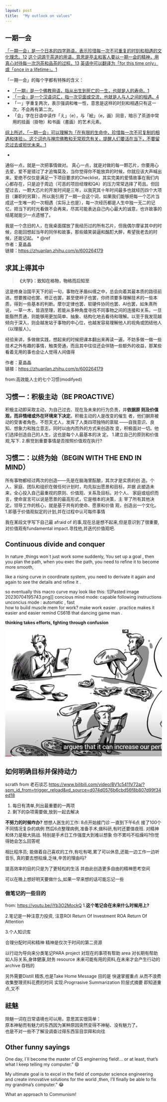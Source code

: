 ```yaml
---
layout: post
title:  "My outlook on values"
---
```


## 一期一会
[「一期一会」是一个日本的四字熟语，表示珍惜每一次不可重复的时刻和相遇的文化理念。](https://en.wikipedia.org/wiki/Ichi-go_ichi-e)[1](https://en.wikipedia.org/wiki/Ichi-go_ichi-e)[2](https://www.japandict.com/%E4%B8%80%E6%9C%9F%E4%B8%80%E4%BC%9A) [这个词源于茶道的用语，意思是亭主和客人要以一期一会的精神，用真心对待每一次泡茶和品茶的过程。](https://en.wikipedia.org/wiki/Ichi-go_ichi-e)[1](https://en.wikipedia.org/wiki/Ichi-go_ichi-e)[3](https://english.stackexchange.com/questions/248721/is-there-english-counterpart-to-japanese-proverb-%E4%B8%80%E6%9C%9F%E4%B8%80%E4%BC%9A-meaning-cherish-once) [英语中可以翻译为「for this time only」或「once in a lifetime」。](https://en.wikipedia.org/wiki/Ichi-go_ichi-e)[1](https://en.wikipedia.org/wiki/Ichi-go_ichi-e)

「一期一会」的每个字都有特殊的含义：

- [「一期」是一个佛教用语，指从出生到死亡的一生，也就是人的寿命。](https://en.wikipedia.org/wiki/Ichi-go_ichi-e)[1](https://en.wikipedia.org/wiki/Ichi-go_ichi-e)
- [「一会」是一个汉语词汇，指一次见面或交流，也就是人与人之间的相遇。](https://www.italki.com/en/post/question-35833)[4](https://www.italki.com/en/post/question-35833)
- 「一」字重复两次，表示强调和唯一性，意思是这样的时刻和相遇只有这一次，不会再有第二次。
- 「会」字在日语中读作「え」（e），与「絵」（e，画）同音，暗示了茶道中常用的挂画（掛物）和书画（書画）的艺术元素。

[综上所述，「一期一会」可以理解为「在有限的生命中，珍惜每一次不可复制的相遇和体验」。这个词也与禅宗佛教和无常观念有关，提醒人们要活在当下，不要留恋过去或担忧未来。](https://en.wikipedia.org/wiki/Ichi-go_ichi-e)[1](https://en.wikipedia.org/wiki/Ichi-go_ichi-e)

*
通俗一点，就是一次把事情做对。
真心一点，就是对做的每一颗芯片，你要用心去爱，爱不是错过了才追悔莫及，当你觉得你不能放弃的时候，你就应该大声喊出来。爱绝不仅仅是满足一下项目要求的Checklist，其实完美的爱情故事在我们内心都存在，只是迫于周边（可恶的项目经理和QA）的压力常常选择了苟且。但回望过去，一颗大芯片的开发时间是三年，以我究其十年时间最多也就经历四个大项目（兼职的另算），所以我引用了一期一会这个词，如果我们能够把每一个芯片当成这一生唯一的一次相遇（实际上也是），每一次经历都是人生中独一无二的记忆，把当下的时光看做不会再来，尽其可能表达自己内心最大的诚意，也许故事的结尾就能少一点遗憾了。

我是一个念旧的人，在我桌面摆放了我经历过的所有芯片，但我偶尔摩挲其中的时候，总能回想起当年的同伴和故事，那些嬉笑装逼和酩酊大醉，希望我老去的时候，还能记起。 
*
@ref  
作者：夏晶晶  
链接：https://zhuanlan.zhihu.com/p/600264179  


## 求其上得其中



> **《大学》：致知在格物，物格而后知至**

这是修身治国平天下的前一句，事物在矛盾纠缠之中，总会向着其最本质的路径前进。想要推动也罢、修正也罢，甚至使袢子也罢，你终须要多理解技术的一些本质，得到一些基本的判断。摩尔定律也罢、软硬件协同也罢、AI也罢，如朱熹所说，一草一木，皆涵至理，若能从多种角度寻找不同事物之间的连接和关系，一旦能豁然贯通，则能够用更加简单、抽象、结构化地去看待和理解。以至于我发现越倾向于深入，则会越发站于事物的中心位，也越发容易理解他人的视角或团结他人（以理服人）。

经验来讲，多做做实践，想起来的时候把课本翻出来再读一遍，不妨多做一做一些技术之外有趣的事情，触类旁通，而且其中往往还会伴随一些额外的收益，那某些看着无用的事也会让人觉得人间值得

作者：夏晶晶  
链接：https://zhuanlan.zhihu.com/p/600264179  




from:高效能人士的七个习惯(modifyed)
## 习惯一：积极主动（BE PROACTIVE）
积极主动即采取主动，为自己过去、现在及未来的行为负责，并**依据原
则及价值观，而非情绪或外在环境来下决定**。积极主动的人是改变的催生
者，他们摒弃被动的受害者角色，不怨天尤人，发挥了人类四项独特的禀赋
——自我意识、良知、想象力和独立意志，同时以由内而外的方式来创造改
变，积极面对一切。他们选择创造自己的人生，这也是每个人最基本的决
定。
1.建立自己的原则和价值观,写下.
2.察觉到重要事情是否按照价值观在执行?


## 习惯二：以终为始（BEGIN WITH THE END IN MIND）
所有事物都经过两次的创造——先是在脑海里酝酿，其次才是实质的创
造。个人、家庭、团队和组织在做任何计划时，均先拟出愿景和目标，并据
此塑造未来，全心投入自己最重视的原则、价值观、关系及目标。对个人、
家庭或组织而言，使命宣言可以说是愿景的最高形式，它是根本的决策，主
宰了所有其他决定。领导工作的核心，就是基于共有的使命、愿景和价值
观，创造出一个文化。
1.即基于价值观拟定的计划,并在过程中认可每件事情



我在某段文字写下自己最 afraid of 的事,现在总是想不起来,但是意识到了很重要,
对价值观有fundamental impact.寻找他,并迭代价值观吧.

## Continuous divide and conquer

In nature ,things won\`t just work some suddenly,
You set up a goal , then you plan the path,
when you exec the path, you need to refine it to become more smooth,

like a rising curve in coordinate system, you need to derivate it again and again
to see the details and refine it .

so eventually this macro curve may look like this:
![[Pasted image 20230704195743.png]]
concious mind mode: capable following instructions
unconcius mode : automatic , fast  
how to build muscle mem for work?
make work easier .
practice makes it easier and easier 
remind CS61B that dancing game man .

**thinking takes efforts, fghting through confusion**

![rusty_to_fluent](/assets/image.png)





##  如何明确目标并保持动力
scrath from 老石谈芯 https://www.bilibili.com/video/BV1c5411V72a/?spm_id_from=trigger_reload&vd_source=d074d0576b6cbd56f8b807d99f34ed18


1. 每日有清单,列出最重要的一两项
2. 剩下的杂项需要做,放到一起去解决

**不努力的时候咋办?** 
想想人医生的工作:
8点开始接门诊 一直到下午6点 接了100个不同情况复杂的病例
然后6点整理病例,准备手术,做科研,有时还要值夜班.
对精神和体力是极大挑战. 
特别是手术日工作强度大到难以想象
你不累吗不枯燥吗?你觉得她会怎么回答呢

相比程序员;
能做着自己喜欢的工作,有吃有喝,累了可以休息,还能一边工作一边听音乐,
真的要去想枯燥,乏味,辛苦的理由吗?

提高效率的目的只是为了更轻松的生活
并由此创造更多自由的精神思考空间

可以在晚上想好明天要做什么,如果一早来想的话可能忘记一些

### 做笔记的一些目的
from: https://youtu.be/iYb3O2MockQ
1.**这个笔记会在未来什么时候用上?**

2.笔记是一种注意力投资, 注意ROI Return Of Investment
ROA Return Of Attention

3.个人知识库

合理分配时间和精神
精神是仅次于时间的第二资源

以行动为导向来分类笔记PARA
project 对现在的事项有帮助
area 对长期有帮助 如人际关系,身体健康,财务
resource 未来可能有用的资料,在未来才会产生行动的
archive 存档的

另外需要Distill 精炼,也是Take Home Message
目的是 快速掌握重点
从而不浪费收集整理资料花费的时间
实现:Progrrasive Summarization
阶层式摘要
即知道重点,又不
 
## 祛魅 
除魅一词在日常语境也可以用，意思其实很简单：   
原本神秘而有魅力的东西因为某种原因突然变得不神秘、没有魅力了。    
也是不对一些不了解没调查过得东西盲目崇拜和向往  


## Other funny sayings
One day, I\`ll become the master of CS enginerring field!… or at least, that’s what I keep telling my computer.” 😄 

My ultimate goal is to excel in the field of computer science engineering and create innovative solutions for the world ,then, I’ll finally be able to fix my grandma’s computer.” 😂

What an approach to Communism!






